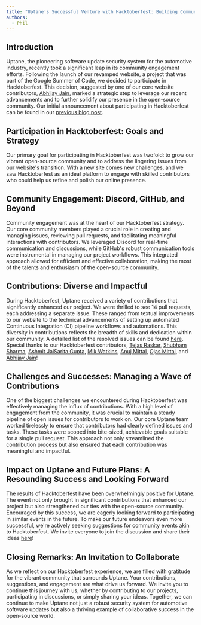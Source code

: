 ```yaml
---
title: "Uptane's Successful Venture with Hacktoberfest: Building Community and Polishing Our New Website 🎃"
authors:
  - Phil
--- 
```


## Introduction
Uptane, the pioneering software update security system for the automotive industry, recently took a significant leap in its community engagement efforts. Following the launch of our revamped website, a project that was part of the Google Summer of Code, we decided to participate in Hacktoberfest. This decision, suggested by one of our core website contributors, [Abhijay Jain](https://github.com/Abhijay007), marked a strategic step to leverage our recent advancements and to further solidify our presence in the open-source community. Our initial announcement about participating in Hacktoberfest can be found in our [previous blog post](https://uptane.org/blog/2023/10/28/hacktoberfest).

## Participation in Hacktoberfest: Goals and Strategy
Our primary goal for participating in Hacktoberfest was twofold: to grow our vibrant open-source community and to address the lingering issues from our website's transition. With a new site comes new challenges, and we saw Hacktoberfest as an ideal platform to engage with skilled contributors who could help us refine and polish our online presence.

## Community Engagement: Discord, GitHub, and Beyond
Community engagement was at the heart of our Hacktoberfest strategy. Our core community members played a crucial role in creating and managing issues, reviewing pull requests, and facilitating meaningful interactions with contributors. We leveraged Discord for real-time communication and discussions, while GitHub's robust communication tools were instrumental in managing our project workflows. This integrated approach allowed for efficient and effective collaboration, making the most of the talents and enthusiasm of the open-source community.

## Contributions: Diverse and Impactful
During Hacktoberfest, Uptane received a variety of contributions that significantly enhanced our project. We were thrilled to see 14 pull requests, each addressing a separate issue. These ranged from textual improvements to our website to the technical advancements of setting up automated Continuous Integration (CI) pipeline workflows and automations. This diversity in contributions reflects the breadth of skills and dedication within our community. A detailed list of the resolved issues can be found [here](https://github.com/uptane/uptane.github.io/issues?q=is%3Aissue+is%3Aclosed+label%3Ahacktoberfest). Special thanks to our Hacktoberfest contributors, [Tejas Raskar](https://github.com/tejas-raskar), [Shubham Sharma](https://github.com/shubhusion), [Ashmit JaiSarita Gupta](https://github.com/devilkiller-ag), [Mik Watkins](https://github.com/Mikerniker), [Anuj Mittal](https://github.com/mit-anuj), [Ojas Mittal](https://github.com/AmosBlack), and [Abhijay Jain](https://github.com/Abhijay007)!

## Challenges and Successes: Managing a Wave of Contributions
One of the biggest challenges we encountered during Hacktoberfest was effectively managing the influx of contributions. With a high level of engagement from the community, it was crucial to maintain a steady pipeline of open issues for contributors to work on. Our core Uptane team worked tirelessly to ensure that contributors had clearly defined issues and tasks. These tasks were scoped into bite-sized, achievable goals suitable for a single pull request. This approach not only streamlined the contribution process but also ensured that each contribution was meaningful and impactful.

## Impact on Uptane and Future Plans: A Resounding Success and Looking Forward
The results of Hacktoberfest have been overwhelmingly positive for Uptane. The event not only brought in significant contributions that enhanced our project but also strengthened our ties with the open-source community. Encouraged by this success, we are eagerly looking forward to participating in similar events in the future. To make our future endeavors even more successful, we're actively seeking suggestions for community events akin to Hacktoberfest. We invite everyone to join the discussion and share their ideas [here](https://github.com/uptane/uptane.github.io/discussions/129)!

## Closing Remarks: An Invitation to Collaborate
As we reflect on our Hacktoberfest experience, we are filled with gratitude for the vibrant community that surrounds Uptane. Your contributions, suggestions, and engagement are what drive us forward. We invite you to continue this journey with us, whether by contributing to our projects, participating in discussions, or simply sharing your ideas. Together, we can continue to make Uptane not just a robust security system for automotive software updates but also a thriving example of collaborative success in the open-source world.
